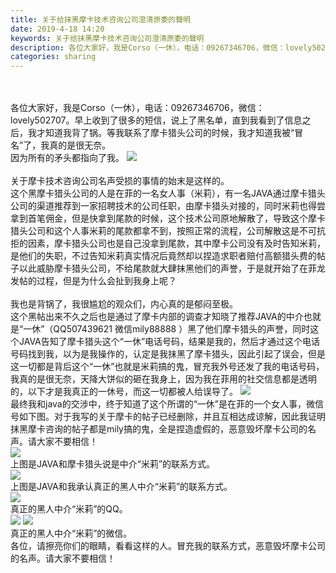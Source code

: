 ```yaml
---
title: 关于给抹黑摩卡技术咨询公司澄清原委的聲明
date: 2019-4-18 14:20
keywords: 关于给抹黑摩卡技术咨询公司澄清原委的聲明
description: 各位大家好，我是Corso（一休），电话：09267346706，微信：lovely502707。早上收到了很多的短信，说上了黑名单，直到我看到了信息之后，我才知道我背了锅。等我联系了摩卡猎头公司的时候，我才知道我被“冒名”了，我真的是很无
categories: sharing
---
```

<td class="t_f" id="postmessage_3539122">

<br/>
<br/>
各位大家好，我是Corso（一休），电话：09267346706，微信：lovely502707。早上收到了很多的短信，说上了黑名单，直到我看到了信息之后，我才知道我背了锅。等我联系了摩卡猎头公司的时候，我才知道我被“冒名”了，我真的是很无奈。<br/>
因为所有的矛头都指向了我。

<img aid="1145016" data-cf-modified-83738051927df416e40b6171-="" file="data/attachment/forum/201904/18/141319kpztoo9o7tc1cz1f.jpg.thumb.jpg" id="aimg_1145016" inpost="1" onclick="" onmouseover="" src="http://www.flw.ph/data/attachment/forum/201904/18/141319kpztoo9o7tc1cz1f.jpg" style="cursor:pointer" zoomfile="data/attachment/forum/201904/18/141319kpztoo9o7tc1cz1f.jpg"/>


<br/>
<br/>
关于摩卡技术咨询公司名声受损的事情的始末是这样的。<br/>
这个黑摩卡猎头公司的人是在菲的一名女人事（米莉），有一名JAVA通过摩卡猎头公司的渠道推荐到一家招聘技术的公司任职，由摩卡猎头对接的，同时米莉也得尝拿到首笔佣金，但是快拿到尾款的时候，这个技术公司原地解散了，导致这个摩卡猎头公司和这个人事米莉的尾款都拿不到，按照正常的流程，公司解散这是不可抗拒的因素，摩卡猎头公司也是自己没拿到尾款，其中摩卡公司没有及时告知米莉，是他们的失职，不过告知米莉真实情况后竟然却以捏造求职者赔付高额猎头费的帖子以此威胁摩卡猎头公司，不给尾款就大肆抹黑他们的声誉，于是就开始了在菲龙发帖的过程，但是为什么会扯到我身上呢？<br/>
<br/>
我也是背锅了，我很尴尬的观众们，内心真的是郁闷至极。<br/>
这个黑帖出来不久之后也是通过了摩卡内部的调查才知晓了推荐JAVA的中介也就是“一休”（QQ507439621 微信mily88888 ）黑了他们摩卡猎头的声誉，同时这个JAVA告知了摩卡猎头这个“一休”电话号码，结果是我的，然后才通过这个电话号码找到我，以为是我操作的，认定是我抹黑了摩卡猎头，因此引起了误会，但是这一切都是背后这个“一休”也就是米莉搞的鬼，冒充我外号还发了我的电话号码，我真的是很无奈，天降大饼似的砸在我身上，因为我在菲用的社交信息都是透明的，以下才是我真正的一休号，而这一切都被人给误导了。

<img aid="1145046" data-cf-modified-83738051927df416e40b6171-="" file="data/attachment/forum/201904/18/144540m4bb7ffywv2qw447.jpg.thumb.jpg" id="aimg_1145046" inpost="1" onclick="" onmouseover="" src="http://www.flw.ph/data/attachment/forum/201904/18/144540m4bb7ffywv2qw447.jpg" style="cursor:pointer" zoomfile="data/attachment/forum/201904/18/144540m4bb7ffywv2qw447.jpg"/>


<br/>
最终我和java的交涉中，终于知道了这个所谓的“一休”是在菲的一个女人事，微信号如下图。对于我写的关于摩卡的帖子已经删除，并且互相达成谅解，因此我证明抹黑摩卡咨询的帖子都是mily搞的鬼，全是捏造虚假的，恶意毁坏摩卡公司的名声。请大家不要相信！<br/>

<img aid="1145021" data-cf-modified-83738051927df416e40b6171-="" file="data/attachment/forum/201904/18/141406ydfh9rki3bwsnicw.jpg.thumb.jpg" id="aimg_1145021" inpost="1" onclick="" onmouseover="" src="http://www.flw.ph/data/attachment/forum/201904/18/141406ydfh9rki3bwsnicw.jpg" style="cursor:pointer" zoomfile="data/attachment/forum/201904/18/141406ydfh9rki3bwsnicw.jpg"/>


<br/>
上图是JAVA和摩卡猎头说是中介“米莉”的联系方式。<br/>

<img aid="1145017" data-cf-modified-83738051927df416e40b6171-="" file="data/attachment/forum/201904/18/141404z6x3zd6lhb96balx.jpg.thumb.jpg" id="aimg_1145017" inpost="1" onclick="" onmouseover="" src="http://www.flw.ph/data/attachment/forum/201904/18/141404z6x3zd6lhb96balx.jpg" style="cursor:pointer" zoomfile="data/attachment/forum/201904/18/141404z6x3zd6lhb96balx.jpg"/>


<br/>
上图是JAVA和我承认真正的黑人中介“米莉”的联系方式。<br/>

<img aid="1145020" data-cf-modified-83738051927df416e40b6171-="" file="data/attachment/forum/201904/18/141405ci17ezbme1txzsme.jpg.thumb.jpg" id="aimg_1145020" inpost="1" onclick="" onmouseover="" src="http://www.flw.ph/data/attachment/forum/201904/18/141405ci17ezbme1txzsme.jpg" style="cursor:pointer" zoomfile="data/attachment/forum/201904/18/141405ci17ezbme1txzsme.jpg"/>


<br/>
真正的黑人中介“米莉”的QQ。<br/>

<img aid="1145019" data-cf-modified-83738051927df416e40b6171-="" file="data/attachment/forum/201904/18/141405yjl9ih7j7dkjhp9w.jpg.thumb.jpg" id="aimg_1145019" inpost="1" onclick="" onmouseover="" src="http://www.flw.ph/data/attachment/forum/201904/18/141405yjl9ih7j7dkjhp9w.jpg" style="cursor:pointer" zoomfile="data/attachment/forum/201904/18/141405yjl9ih7j7dkjhp9w.jpg"/>



<img aid="1145018" data-cf-modified-83738051927df416e40b6171-="" file="data/attachment/forum/201904/18/141405hz463mpprtscp63w.jpg.thumb.jpg" id="aimg_1145018" inpost="1" onclick="" onmouseover="" src="http://www.flw.ph/data/attachment/forum/201904/18/141405hz463mpprtscp63w.jpg" style="cursor:pointer" zoomfile="data/attachment/forum/201904/18/141405hz463mpprtscp63w.jpg"/>


<br/>
真正的黑人中介“米莉”的微信。<br/>
各位，请擦亮你们的眼睛，看看这样的人。冒充我的联系方式，恶意毁坏摩卡公司的名声。请大家不要相信！<br/>
<br/>
<br/>
<br/>
<br/>
</td>
